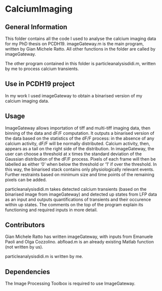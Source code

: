 # CalciumImaging

## General Information
This folder contains all the code I used to analyse the calcium imaging data for my PhD thesis on PCDH19. 
imageGateway.m is the main program, written by Gian Michele Ratto. All other functions in the folder are called by imageGateway.

The other program contained in this folder is particleanalysisdidi.m, written by me to process calcium transients.

## Use in PCDH19 project
In my work I used imageGateway to obtain a binarised version of my calcium imaging data. 

## Usage
ImageGateway allows importation of tiff and multi-tiff imaging data, then binning of the data and dF/F computation. It outputs a binarised version of the 
data based on the statistics of the dF/F process: in the absence of any calcium activity, dF/F will be normally distributed. Calcium activity, then, appears
as a tail on the right side of the distribution. In imageGateway, the user can choose a threshold at x times the standard deviation of the Gaussian 
distribution of the dF/F process. Pixels of each frame will then be labelled as either ‘0’ when below the threshold or ‘1’ if over the threshold. In this
way, the binarised stack contains only physiologically relevant events. Further restraints based on minimum size and time points of the remaining pixels
can be added. 

particleanalysisdidi.m takes detected calcium transients (based on the binarised image from imageGateway) and detected up states from LFP data as an input
and outputs quantifications of transients and their occurence within up states. 
The comments on the top of the program explain its functioning and required inputs in more detail. 

## Contributors
Gian Michele Ratto has written imageGateway, with inputs from Emanuele Paoli and Olga Cozzolino. abfload.m is an already existing Matlab function
(not written by us).

particleanalysisdidi.m is written by me. 

## Dependencies
The Image Processing Toolbox is required to use ImageGateway. 






